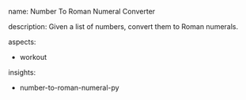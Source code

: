 name: Number To Roman Numeral Converter

description: Given a list of numbers, convert them to Roman numerals.

aspects:
  - workout

insights:
  - number-to-roman-numeral-py